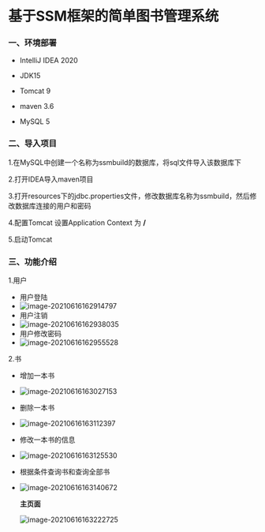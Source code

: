 # 基于SSM框架的简单图书管理系统

### 一、环境部署

- IntelliJ IDEA 2020

- JDK15

- Tomcat 9

- maven 3.6

- MySQL 5

### 二、导入项目

1.在MySQL中创建一个名称为ssmbuild的数据库，将sql文件导入该数据库下

2.打开IDEA导入maven项目

3.打开resources下的jdbc.properties文件，修改数据库名称为ssmbuild，然后修改数据库连接的用户和密码

4.配置Tomcat  设置Application Context 为 **/**

5.启动Tomcat

### 三、功能介绍

1.用户

- 用户登陆
- ![image-20210616162914797](C:\Users\xueyueqing\AppData\Roaming\Typora\typora-user-images\image-20210616162914797.png)
- 用户注销
- ![image-20210616162938035](C:\Users\xueyueqing\AppData\Roaming\Typora\typora-user-images\image-20210616162938035.png)
- 用户修改密码
- ![image-20210616162955528](C:\Users\xueyueqing\AppData\Roaming\Typora\typora-user-images\image-20210616162955528.png)



2.书

- 增加一本书

- ![image-20210616163027153](C:\Users\xueyueqing\AppData\Roaming\Typora\typora-user-images\image-20210616163027153.png)

- 删除一本书

- ![image-20210616163112397](C:\Users\xueyueqing\AppData\Roaming\Typora\typora-user-images\image-20210616163112397.png)

- 修改一本书的信息

- ![image-20210616163125530](C:\Users\xueyueqing\AppData\Roaming\Typora\typora-user-images\image-20210616163125530.png)

- 根据条件查询书和查询全部书

- ![image-20210616163140672](C:\Users\xueyueqing\AppData\Roaming\Typora\typora-user-images\image-20210616163140672.png)

  **主页面**

  

  ![image-20210616163222725](C:\Users\xueyueqing\AppData\Roaming\Typora\typora-user-images\image-20210616163222725.png)

<!--首次登陆最好使用正确的用户名和密码 -->

